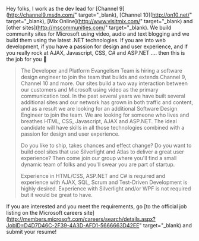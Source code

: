 Hey folks, I work as the dev lead for [Channel 9](http://channel9.msdn.com/" target="_blank), [Channel 10](http://on10.net/" target="_blank), [Mix Online](http://www.visitmix.com/" target="_blank) and [other sites](http://mscommunities.com/" target="_blank). We build community sites for Microsoft using video, audio and text blogging and we build them using the latest .NET technologies. If you are into web development, if you have a passion for design and user experience, and if you really rock at AJAX, Javascript, CSS, C# and ASP.NET .... then this is the job for you 🙂

> The Developer and Platform Evangelism Team is hiring a software design engineer to join the team that builds and extends Channel 9, Channel 10 and more. Our sites build a two way interaction between our customers and Microsoft using video as the primary communication tool. In the past several years we have built several additional sites and our network has grown in both traffic and content, and as a result we are looking for an additional Software Design Engineer to join the team. We are looking for someone who lives and breathes HTML, CSS, Javascript, AJAX and ASP.NET. The ideal candidate will have skills in all those technologies combined with a passion for design and user experience.
>
> Do you like to ship, takes chances and effect change? Do you want to build cool sites that use Silverlight and Atlas to deliver a great user experience? Then come join our group where you'll find a small dynamic team of folks and you'll swear you are part of startup.
>
> Experience in HTML/CSS, ASP.NET and C# is required and experience with AJAX, SQL, Scrum and Test-Driven Development is highly desired. Experience with Silverlight and/or WPF is not required but it would be great to have.

If you are interested and you meet the requirements, go [to the official job listing on the Microsoft careers site](http://members.microsoft.com/careers/search/details.aspx?JobID=D4D7D46C-2F39-4A3D-AFD1-5666663D42EE" target="_blank) and submit your resume!